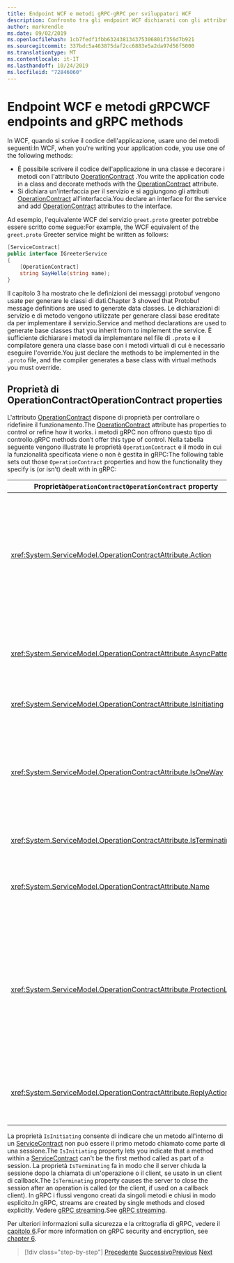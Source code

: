 ```yaml
---
title: Endpoint WCF e metodi gRPC-gRPC per sviluppatori WCF
description: Confronto tra gli endpoint WCF dichiarati con gli attributi ServiceContract e OperationContract e i metodi gRPC dichiarati in protobuf
author: markrendle
ms.date: 09/02/2019
ms.openlocfilehash: 1cb7fedf1fbb632438134375306801f356d7b921
ms.sourcegitcommit: 337bdc5a463875daf2cc6883e5a2da97d56f5000
ms.translationtype: MT
ms.contentlocale: it-IT
ms.lasthandoff: 10/24/2019
ms.locfileid: "72846060"
---
```

# <a name="wcf-endpoints-and-grpc-methods"></a><span data-ttu-id="88087-103">Endpoint WCF e metodi gRPC</span><span class="sxs-lookup"><span data-stu-id="88087-103">WCF endpoints and gRPC methods</span></span>

<span data-ttu-id="88087-104">In WCF, quando si scrive il codice dell'applicazione, usare uno dei metodi seguenti:</span><span class="sxs-lookup"><span data-stu-id="88087-104">In WCF, when you're writing your application code, you use one of the following methods:</span></span>

- <span data-ttu-id="88087-105">È possibile scrivere il codice dell'applicazione in una classe e decorare i metodi con l'attributo [OperationContract](xref:System.ServiceModel.OperationContractAttribute) .</span><span class="sxs-lookup"><span data-stu-id="88087-105">You write the application code in a class and decorate methods with the [OperationContract](xref:System.ServiceModel.OperationContractAttribute) attribute.</span></span>
- <span data-ttu-id="88087-106">Si dichiara un'interfaccia per il servizio e si aggiungono gli attributi [OperationContract](xref:System.ServiceModel.OperationContractAttribute) all'interfaccia.</span><span class="sxs-lookup"><span data-stu-id="88087-106">You declare an interface for the service and add [OperationContract](xref:System.ServiceModel.OperationContractAttribute) attributes to the interface.</span></span>

<span data-ttu-id="88087-107">Ad esempio, l'equivalente WCF del servizio `greet.proto` greeter potrebbe essere scritto come segue:</span><span class="sxs-lookup"><span data-stu-id="88087-107">For example, the WCF equivalent of the `greet.proto` Greeter service might be written as follows:</span></span>

```csharp
[ServiceContract]
public interface IGreeterService
{
    [OperationContract]
    string SayHello(string name);
}
```

<span data-ttu-id="88087-108">Il capitolo 3 ha mostrato che le definizioni dei messaggi protobuf vengono usate per generare le classi di dati.</span><span class="sxs-lookup"><span data-stu-id="88087-108">Chapter 3 showed that Protobuf message definitions are used to generate data classes.</span></span> <span data-ttu-id="88087-109">Le dichiarazioni di servizio e di metodo vengono utilizzate per generare classi base ereditate da per implementare il servizio.</span><span class="sxs-lookup"><span data-stu-id="88087-109">Service and method declarations are used to generate base classes that you inherit from to implement the service.</span></span> <span data-ttu-id="88087-110">È sufficiente dichiarare i metodi da implementare nel file di `.proto` e il compilatore genera una classe base con i metodi virtuali di cui è necessario eseguire l'override.</span><span class="sxs-lookup"><span data-stu-id="88087-110">You just declare the methods to be implemented in the `.proto` file, and the compiler generates a base class with virtual methods you must override.</span></span>

## <a name="operationcontract-properties"></a><span data-ttu-id="88087-111">Proprietà di OperationContract</span><span class="sxs-lookup"><span data-stu-id="88087-111">OperationContract properties</span></span>

<span data-ttu-id="88087-112">L'attributo [OperationContract](xref:System.ServiceModel.OperationContractAttribute) dispone di proprietà per controllare o ridefinire il funzionamento.</span><span class="sxs-lookup"><span data-stu-id="88087-112">The [OperationContract](xref:System.ServiceModel.OperationContractAttribute) attribute has properties to control or refine how it works.</span></span> <span data-ttu-id="88087-113">i metodi gRPC non offrono questo tipo di controllo.</span><span class="sxs-lookup"><span data-stu-id="88087-113">gRPC methods don’t offer this type of control.</span></span> <span data-ttu-id="88087-114">Nella tabella seguente vengono illustrate le proprietà `OperationContract` e il modo in cui la funzionalità specificata viene o non è gestita in gRPC:</span><span class="sxs-lookup"><span data-stu-id="88087-114">The following table sets out those `OperationContract` properties and how the functionality they specify is (or isn’t) dealt with in gRPC:</span></span>

| <span data-ttu-id="88087-115">Proprietà`OperationContract`</span><span class="sxs-lookup"><span data-stu-id="88087-115">`OperationContract` property</span></span> | <span data-ttu-id="88087-116">gRPC</span><span class="sxs-lookup"><span data-stu-id="88087-116">gRPC</span></span>                                             |
| ---------------------------- | ------------------------------------------------ |
| <xref:System.ServiceModel.OperationContractAttribute.Action>             | <span data-ttu-id="88087-117">URI che identifica l'operazione.</span><span class="sxs-lookup"><span data-stu-id="88087-117">URI identifying the operation.</span></span> <span data-ttu-id="88087-118">gRPC usa il nome del `package`, `service` e `rpc` dal file `.proto`.</span><span class="sxs-lookup"><span data-stu-id="88087-118">gRPC uses the name of the `package`, `service` and `rpc` from the `.proto` file.</span></span> |
| <xref:System.ServiceModel.OperationContractAttribute.AsyncPattern>       | <span data-ttu-id="88087-119">Tutti i metodi del servizio gRPC restituiscono oggetti `Task`.</span><span class="sxs-lookup"><span data-stu-id="88087-119">All gRPC service methods return `Task` objects.</span></span> |
| <xref:System.ServiceModel.OperationContractAttribute.IsInitiating>       | <span data-ttu-id="88087-120">Vedere la nota seguente.</span><span class="sxs-lookup"><span data-stu-id="88087-120">See note below.</span></span> |
| <xref:System.ServiceModel.OperationContractAttribute.IsOneWay>           | <span data-ttu-id="88087-121">I metodi gRPC unidirezionali restituiscono `Empty` risultati o utilizzano lo streaming client.</span><span class="sxs-lookup"><span data-stu-id="88087-121">One-way gRPC methods return `Empty` results or use client streaming.</span></span> |
| <xref:System.ServiceModel.OperationContractAttribute.IsTerminating>      | <span data-ttu-id="88087-122">Vedere la nota seguente.</span><span class="sxs-lookup"><span data-stu-id="88087-122">See note below.</span></span> |
| <xref:System.ServiceModel.OperationContractAttribute.Name>               | <span data-ttu-id="88087-123">Correlato a SOAP, nessun significato in gRPC.</span><span class="sxs-lookup"><span data-stu-id="88087-123">SOAP-related, no meaning in gRPC.</span></span> |
| <xref:System.ServiceModel.OperationContractAttribute.ProtectionLevel>    | <span data-ttu-id="88087-124">Nessuna crittografia del messaggio; crittografia di rete gestita a livello di trasporto (TLS su HTTP/2).</span><span class="sxs-lookup"><span data-stu-id="88087-124">No message encryption; network encryption handled at the transport layer (TLS over HTTP/2).</span></span> |
| <xref:System.ServiceModel.OperationContractAttribute.ReplyAction>        | <span data-ttu-id="88087-125">Correlato a SOAP, nessun significato in gRPC.</span><span class="sxs-lookup"><span data-stu-id="88087-125">SOAP-related, no meaning in gRPC.</span></span> |

<span data-ttu-id="88087-126">La proprietà `IsInitiating` consente di indicare che un metodo all'interno di un [ServiceContract](xref:System.ServiceModel.ServiceContractAttribute) non può essere il primo metodo chiamato come parte di una sessione.</span><span class="sxs-lookup"><span data-stu-id="88087-126">The `IsInitiating` property lets you indicate that a method within a [ServiceContract](xref:System.ServiceModel.ServiceContractAttribute) can't be the first method called as part of a session.</span></span> <span data-ttu-id="88087-127">La proprietà `IsTerminating` fa in modo che il server chiuda la sessione dopo la chiamata di un'operazione o il client, se usato in un client di callback.</span><span class="sxs-lookup"><span data-stu-id="88087-127">The `IsTerminating` property causes the server to close the session after an operation is called (or the client, if used on a callback client).</span></span> <span data-ttu-id="88087-128">In gRPC i flussi vengono creati da singoli metodi e chiusi in modo esplicito.</span><span class="sxs-lookup"><span data-stu-id="88087-128">In gRPC, streams are created by single methods and closed explicitly.</span></span> <span data-ttu-id="88087-129">Vedere [gRPC streaming](rpc-types.md#grpc-streaming).</span><span class="sxs-lookup"><span data-stu-id="88087-129">See [gRPC streaming](rpc-types.md#grpc-streaming).</span></span>

<span data-ttu-id="88087-130">Per ulteriori informazioni sulla sicurezza e la crittografia di gRPC, vedere il [capitolo 6](security.md).</span><span class="sxs-lookup"><span data-stu-id="88087-130">For more information on gRPC security and encryption, see [chapter 6](security.md).</span></span>

>[!div class="step-by-step"]
><span data-ttu-id="88087-131">[Precedente](wcf-services-to-grpc-comparison.md)
>[Successivo](wcf-bindings.md)</span><span class="sxs-lookup"><span data-stu-id="88087-131">[Previous](wcf-services-to-grpc-comparison.md)
[Next](wcf-bindings.md)</span></span>
